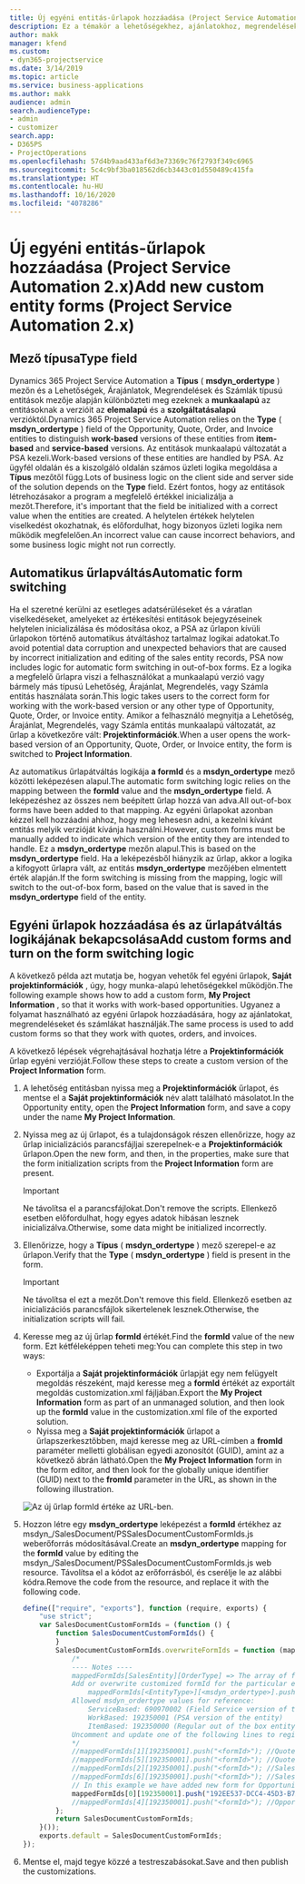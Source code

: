 ```yaml
---
title: Új egyéni entitás-űrlapok hozzáadása (Project Service Automation 2.x)
description: Ez a témakör a lehetőségekhez, ajánlatokhoz, megrendelésekhez és számlákhoz tartozó egyéni entitás-űrlapok hozzáadásával kapcsolatban tartalmaz tájékoztatást a Dynamics 365 Project Service Automation 2.x alkalmazásban.
author: makk
manager: kfend
ms.custom:
- dyn365-projectservice
ms.date: 3/14/2019
ms.topic: article
ms.service: business-applications
ms.author: makk
audience: admin
search.audienceType:
- admin
- customizer
search.app:
- D365PS
- ProjectOperations
ms.openlocfilehash: 57d4b9aad433af6d3e73369c76f2793f349c6965
ms.sourcegitcommit: 5c4c9bf3ba018562d6cb3443c01d550489c415fa
ms.translationtype: HT
ms.contentlocale: hu-HU
ms.lasthandoff: 10/16/2020
ms.locfileid: "4078286"
---
```

# <a name="add-new-custom-entity-forms-project-service-automation-2x"></a><span data-ttu-id="4d1bd-103">Új egyéni entitás-űrlapok hozzáadása (Project Service Automation 2.x)</span><span class="sxs-lookup"><span data-stu-id="4d1bd-103">Add new custom entity forms (Project Service Automation 2.x)</span></span>

## <a name="type-field"></a><span data-ttu-id="4d1bd-104">Mező típusa</span><span class="sxs-lookup"><span data-stu-id="4d1bd-104">Type field</span></span> 

<span data-ttu-id="4d1bd-105">Dynamics 365 Project Service Automation a **Típus** ( **msdyn\_ordertype** ) mezőn és a Lehetőségek, Árajánlatok, Megrendelések és Számlák típusú entitások mezője alapján különbözteti meg ezeknek a **munkaalapú** az entitásoknak a verzióit az **elemalapú** és a **szolgáltatásalapú** verzióktól.</span><span class="sxs-lookup"><span data-stu-id="4d1bd-105">Dynamics 365 Project Service Automation relies on the **Type** ( **msdyn\_ordertype** ) field of the Opportunity, Quote, Order, and Invoice entities to distinguish **work-based** versions of these entities from **item-based** and **service-based** versions.</span></span> <span data-ttu-id="4d1bd-106">Az entitások munkaalapú változatát a PSA kezeli.</span><span class="sxs-lookup"><span data-stu-id="4d1bd-106">Work-based versions of these entities are handled by PSA.</span></span> <span data-ttu-id="4d1bd-107">Az ügyfél oldalán és a kiszolgáló oldalán számos üzleti logika megoldása a **Típus** mezőtől függ.</span><span class="sxs-lookup"><span data-stu-id="4d1bd-107">Lots of business logic on the client side and server side of the solution depends on the **Type** field.</span></span> <span data-ttu-id="4d1bd-108">Ezért fontos, hogy az entitások létrehozásakor a program a megfelelő értékkel inicializálja a mezőt.</span><span class="sxs-lookup"><span data-stu-id="4d1bd-108">Therefore, it's important that the field be initialized with a correct value when the entities are created.</span></span> <span data-ttu-id="4d1bd-109">A helytelen értékek helytelen viselkedést okozhatnak, és előfordulhat, hogy bizonyos üzleti logika nem működik megfelelően.</span><span class="sxs-lookup"><span data-stu-id="4d1bd-109">An incorrect value can cause incorrect behaviors, and some business logic might not run correctly.</span></span>

## <a name="automatic-form-switching"></a><span data-ttu-id="4d1bd-110">Automatikus űrlapváltás</span><span class="sxs-lookup"><span data-stu-id="4d1bd-110">Automatic form switching</span></span>

<span data-ttu-id="4d1bd-111">Ha el szeretné kerülni az esetleges adatsérüléseket és a váratlan viselkedéseket, amelyeket az értékesítési entitások bejegyzéseinek helytelen inicializálása és módosítása okoz, a PSA az űrlapon kívüli űrlapokon történő automatikus átváltáshoz tartalmaz logikai adatokat.</span><span class="sxs-lookup"><span data-stu-id="4d1bd-111">To avoid potential data corruption and unexpected behaviors that are caused by incorrect initialization and editing of the sales entity records, PSA now includes logic for automatic form switching in out-of-box forms.</span></span> <span data-ttu-id="4d1bd-112">Ez a logika a megfelelő űrlapra viszi a felhasználókat a munkaalapú verzió vagy bármely más típusú Lehetőség, Árajánlat, Megrendelés, vagy Számla entitás használata során.</span><span class="sxs-lookup"><span data-stu-id="4d1bd-112">This logic takes users to the correct form for working with the work-based version or any other type of Opportunity, Quote, Order, or Invoice entity.</span></span> <span data-ttu-id="4d1bd-113">Amikor a felhasználó megnyitja a Lehetőség, Árajánlat, Megrendelés, vagy Számla entitás munkaalapú változatát, az űrlap a következőre vált: **Projektinformációk**.</span><span class="sxs-lookup"><span data-stu-id="4d1bd-113">When a user opens the work-based version of an Opportunity, Quote, Order, or Invoice entity, the form is switched to **Project Information**.</span></span>

<span data-ttu-id="4d1bd-114">Az automatikus űrlapátváltás logikája **a formId** és a **msdyn\_ordertype** mező közötti leképezésen alapul.</span><span class="sxs-lookup"><span data-stu-id="4d1bd-114">The automatic form switching logic relies on the mapping between the **formId** value and the **msdyn\_ordertype** field.</span></span> <span data-ttu-id="4d1bd-115">A leképezéshez az összes nem beépített űrlap hozzá van adva.</span><span class="sxs-lookup"><span data-stu-id="4d1bd-115">All out-of-box forms have been added to that mapping.</span></span> <span data-ttu-id="4d1bd-116">Az egyéni űrlapokat azonban kézzel kell hozzáadni ahhoz, hogy meg lehesesn adni, a kezelni kívánt entitás melyik verzióját kívánja használni.</span><span class="sxs-lookup"><span data-stu-id="4d1bd-116">However, custom forms must be manually added to indicate which version of the entity they are intended to handle.</span></span> <span data-ttu-id="4d1bd-117">Ez a **msdyn\_ordertype** mezőn alapul.</span><span class="sxs-lookup"><span data-stu-id="4d1bd-117">This is based on the **msdyn\_ordertype** field.</span></span> <span data-ttu-id="4d1bd-118">Ha a leképezésből hiányzik az űrlap, akkor a logika a kifogyott űrlapra vált, az entitás **msdyn\_ordertype** mezőjében elmentett érték alapján.</span><span class="sxs-lookup"><span data-stu-id="4d1bd-118">If the form switching is missing from the mapping, logic will switch to the out-of-box form, based on the value that is saved in the **msdyn\_ordertype** field of the entity.</span></span>

## <a name="add-custom-forms-and-turn-on-the-form-switching-logic"></a><span data-ttu-id="4d1bd-119">Egyéni űrlapok hozzáadása és az űrlapátváltás logikájának bekapcsolása</span><span class="sxs-lookup"><span data-stu-id="4d1bd-119">Add custom forms and turn on the form switching logic</span></span>

<span data-ttu-id="4d1bd-120">A következő példa azt mutatja be, hogyan vehetők fel egyéni űrlapok, **Saját projektinformációk** , úgy, hogy munka-alapú lehetőségekkel működjön.</span><span class="sxs-lookup"><span data-stu-id="4d1bd-120">The following example shows how to add a custom form, **My Project Information** , so that it works with work-based opportunities.</span></span> <span data-ttu-id="4d1bd-121">Ugyanez a folyamat használható az egyéni űrlapok hozzáadására, hogy az ajánlatokat, megrendeléseket és számlákat használják.</span><span class="sxs-lookup"><span data-stu-id="4d1bd-121">The same process is used to add custom forms so that they work with quotes, orders, and invoices.</span></span>

<span data-ttu-id="4d1bd-122">A következő lépések végrehajtásával hozhatja létre a **Projektinformációk** űrlap egyéni verzióját.</span><span class="sxs-lookup"><span data-stu-id="4d1bd-122">Follow these steps to create a custom version of the **Project Information** form.</span></span>

1. <span data-ttu-id="4d1bd-123">A lehetőség entitásban nyissa meg a **Projektinformációk** űrlapot, és mentse el a **Saját projektinformációk** név alatt található másolatot.</span><span class="sxs-lookup"><span data-stu-id="4d1bd-123">In the Opportunity entity, open the **Project Information** form, and save a copy under the name **My Project Information**.</span></span>
2. <span data-ttu-id="4d1bd-124">Nyissa meg az új űrlapot, és a tulajdonságok részen ellenőrizze, hogy az űrlap inicializációs parancsfájljai szerepelnek-e a **Projektinformációk** űrlapon.</span><span class="sxs-lookup"><span data-stu-id="4d1bd-124">Open the new form, and then, in the properties, make sure that the form initialization scripts from the **Project Information** form are present.</span></span> 

    > [!IMPORTANT]
    > <span data-ttu-id="4d1bd-125">Ne távolítsa el a parancsfájlokat.</span><span class="sxs-lookup"><span data-stu-id="4d1bd-125">Don't remove the scripts.</span></span> <span data-ttu-id="4d1bd-126">Ellenkező esetben előfordulhat, hogy egyes adatok hibásan lesznek inicializálva.</span><span class="sxs-lookup"><span data-stu-id="4d1bd-126">Otherwise, some data might be initialized incorrectly.</span></span>

3. <span data-ttu-id="4d1bd-127">Ellenőrizze, hogy a **Típus** ( **msdyn\_ordertype** ) mező szerepel-e az űrlapon.</span><span class="sxs-lookup"><span data-stu-id="4d1bd-127">Verify that the **Type** ( **msdyn\_ordertype** ) field is present in the form.</span></span> 

    > [!IMPORTANT]
    > <span data-ttu-id="4d1bd-128">Ne távolítsa el ezt a mezőt.</span><span class="sxs-lookup"><span data-stu-id="4d1bd-128">Don't remove this field.</span></span> <span data-ttu-id="4d1bd-129">Ellenkező esetben az inicializációs parancsfájlok sikertelenek lesznek.</span><span class="sxs-lookup"><span data-stu-id="4d1bd-129">Otherwise, the initialization scripts will fail.</span></span>

4. <span data-ttu-id="4d1bd-130">Keresse meg az új űrlap **formId** értékét.</span><span class="sxs-lookup"><span data-stu-id="4d1bd-130">Find the **formId** value of the new form.</span></span> <span data-ttu-id="4d1bd-131">Ezt kétféleképpen teheti meg:</span><span class="sxs-lookup"><span data-stu-id="4d1bd-131">You can complete this step in two ways:</span></span>

    - <span data-ttu-id="4d1bd-132">Exportálja a **Saját projektinformációk** űrlapját egy nem felügyelt megoldás részeként, majd keresse meg a **formId** értékét az exportált megoldás customization.xml fájljában.</span><span class="sxs-lookup"><span data-stu-id="4d1bd-132">Export the **My Project Information** form as part of an unmanaged solution, and then look up the **formId** value in the customization.xml file of the exported solution.</span></span>
    - <span data-ttu-id="4d1bd-133">Nyissa meg a **Saját projektinformációk** űrlapot a űrlapszerkesztőbben, majd keresse meg az URL-címben a **fromId** paraméter melletti globálisan egyedi azonosítót (GUID), amint az a következő ábrán látható.</span><span class="sxs-lookup"><span data-stu-id="4d1bd-133">Open the **My Project Information** form in the form editor, and then look for the globally unique identifier (GUID) next to the **fromId** parameter in the URL, as shown in the following illustration.</span></span>

    ![Az új űrlap formId értéke az URL-ben.](media/how-to-add-custom-forms-in-v2.0.png)

5. <span data-ttu-id="4d1bd-135">Hozzon létre egy **msdyn\_ordertype** leképezést a **formId** értékhez az msdyn\_/SalesDocument/PSSalesDocumentCustomFormIds.js weberőforrás módosításával.</span><span class="sxs-lookup"><span data-stu-id="4d1bd-135">Create an **msdyn\_ordertype** mapping for the **formId** value by editing the msdyn\_/SalesDocument/PSSalesDocumentCustomFormIds.js web resource.</span></span> <span data-ttu-id="4d1bd-136">Távolítsa el a kódot az erőforrásból, és cserélje le az alábbi kódra.</span><span class="sxs-lookup"><span data-stu-id="4d1bd-136">Remove the code from the resource, and replace it with the following code.</span></span>

    ```javascript
    define(["require", "exports"], function (require, exports) {
        "use strict";
        var SalesDocumentCustomFormIds = (function () {
            function SalesDocumentCustomFormIds() {
            }
            SalesDocumentCustomFormIds.overwriteFormIds = function (mappedFormIds) {
                /*
                ---- Notes ----
                mappedFormIds[SalesEntity][OrderType] => The array of forms IDs that support particular entity and order type
                Add or overwrite customized formId for the particular entity and order type by calling:
                    mappedFormIds[<EntityType>][<msdyn_ordertype>].push("<formId>");
                Allowed msdyn_ordertype values for reference:
                    ServiceBased: 690970002 (Field Service version of the entity)
                    WorkBased: 192350001 (PSA version of the entity)
                    ItemBased: 192350000 (Regular out of the box entity)
                Uncomment and update one of the following lines to register custom PSA form for required entity:
                */      
                //mappedFormIds[1][192350001].push("<formId>"); //Quote
                //mappedFormIds[5][192350001].push("<formId>"); //Quote Line
                //mappedFormIds[2][192350001].push("<formId>"); //Sales Order
                //mappedFormIds[6][192350001].push("<formId>"); //Sales Order Line
                // In this example we have added new form for Opportunity
                mappedFormIds[0][192350001].push("192EE537-DCC4-45D3-B7AF-EA694B9113D2"); //Opportunity
                //mappedFormIds[4][192350001].push("<formId>"); //Opportunity Line
            };
            return SalesDocumentCustomFormIds;
        }());
        exports.default = SalesDocumentCustomFormIds;
    });
    ```

6. <span data-ttu-id="4d1bd-137">Mentse el, majd tegye közzé a testreszabásokat.</span><span class="sxs-lookup"><span data-stu-id="4d1bd-137">Save and then publish the customizations.</span></span>
